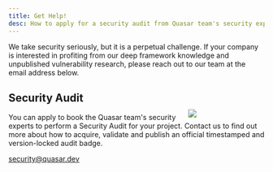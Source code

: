 ```yaml
---
title: Get Help!
desc: How to apply for a security audit from Quasar team's security experts.
---
```


We take security seriously, but it is a perpetual challenge. If your company is interested in profiting from our deep framework knowledge and unpublished vulnerability research, please reach out to our team at the email address below.

<img src="statics/img/audit-sample-badge.png" style="float:right;max-width:15%;min-width:150px;padding-top:50px" />

## Security Audit

You can apply to book the Quasar team's security experts to perform a Security Audit for your project. Contact us to find out more about how to acquire, validate and publish an official timestamped and version-locked audit badge.

[security@quasar.dev](mailto:security@quasar.dev)
